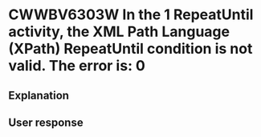 # CWWBV6303W In the 1 RepeatUntil activity, the XML Path Language (XPath) RepeatUntil condition is not valid. The error is: 0

## Explanation

## User response
